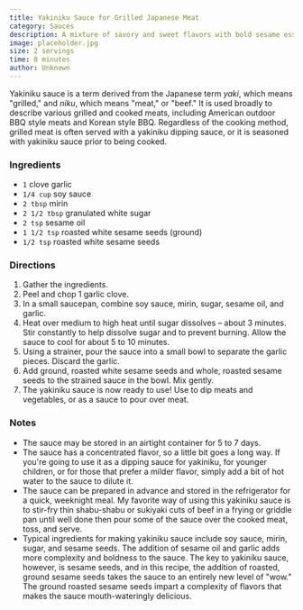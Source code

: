 ```yaml
---
title: Yakiniku Sauce for Grilled Japanese Meat
category: Sauces
description: A mixture of savory and sweet flavors with bold sesame essence used to season grilled meats in Japanese cuisine.
image: placeholder.jpg
size: 2 servings
time: 8 minutes
author: Unknown
---
```


Yakiniku sauce is a term derived from the Japanese term _yaki_, which means "grilled," and _niku_, which means "meat," or "beef." It is used broadly to describe various grilled and cooked meats, including American outdoor BBQ style meats and Korean style BBQ. Regardless of the cooking method, grilled meat is often served with a yakiniku dipping sauce, or it is seasoned with yakiniku sauce prior to being cooked.

### Ingredients

* `1` clove garlic
* `1/4 cup` soy sauce
* `2 tbsp` mirin
* `2 1/2 tbsp` granulated white sugar
* `2 tsp` sesame oil
* `1 1/2 tsp` roasted white sesame seeds (ground)
* `1/2 tsp` roasted white sesame seeds

### Directions

1. Gather the ingredients.
2. Peel and chop 1 garlic clove.
3. In a small saucepan, combine soy sauce, mirin, sugar, sesame oil, and garlic.
4. Heat over medium to high heat until sugar dissolves – about 3 minutes. Stir constantly to help dissolve sugar and to prevent burning. Allow the sauce to cool for about 5 to 10 minutes.
5. Using a strainer, pour the sauce into a small bowl to separate the garlic pieces. Discard the garlic.
6. Add ground, roasted white sesame seeds and whole, roasted sesame seeds to the strained sauce in the bowl. Mix gently.
7. The yakiniku sauce is now ready to use! Use to dip meats and vegetables, or as a sauce to pour over meat.

### Notes

* The sauce may be stored in an airtight container for 5 to 7 days.
* The sauce has a concentrated flavor, so a little bit goes a long way. If you're going to use it as a dipping sauce for yakiniku, for younger children, or for those that prefer a milder flavor, simply add a bit of hot water to the sauce to dilute it.
* The sauce can be prepared in advance and stored in the refrigerator for a quick, weeknight meal. My favorite way of using this yakiniku sauce is to stir-fry thin shabu-shabu or sukiyaki cuts of beef in a frying or griddle pan until well done then pour some of the sauce over the cooked meat, toss, and serve.
* Typical ingredients for making yakiniku sauce include soy sauce, mirin, sugar, and sesame seeds. The addition of sesame oil and garlic adds more complexity and boldness to the sauce. The key to yakiniku sauce, however, is sesame seeds, and in this recipe, the addition of roasted, ground sesame seeds takes the sauce to an entirely new level of "wow." The ground roasted sesame seeds impart a complexity of flavors that makes the sauce mouth-wateringly delicious.